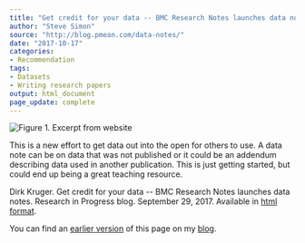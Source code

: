 ```yaml
---
title: "Get credit for your data -- BMC Research Notes launches data notes"
author: "Steve Simon"
source: "http://blog.pmean.com/data-notes/"
date: "2017-10-17"
categories:
- Recommendation
tags:
- Datasets
- Writing research papers
output: html_document
page_update: complete
---
```


![Figure 1. Excerpt from website](http://www.pmean.com/new-images/17/data-notes01.png)

<div class="notes">

This is a new effort to get data out into the open for others to use. A data note can be on data that was not published or it could be an addendum describing data used in another publication. This is just getting started, but could end up being a great teaching resource.

Dirk Kruger. Get credit for your data -- BMC Research Notes launches data notes. Research in Progress blog. September 29, 2017. Available in [html format][kru1].

You can find an [earlier version][sim1] of this page on my [blog][sim2].

[sim1]: http://blog.pmean.com/data-notes/
[sim2]: http://blog.pmean.com

[kru1]: http://blogs.biomedcentral.com/bmcblog/2017/09/29/get-credit-for-your-data-bmc-research-notes-launches-data-notes/

</div>
